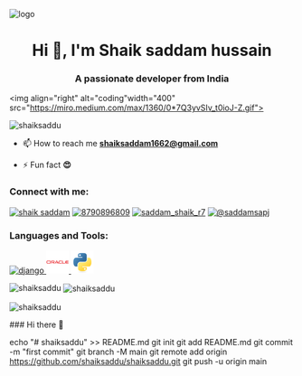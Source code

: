 ![logo](![image](https://github.com/shaiksaddu/shaiksaddu/assets/160098624/b7a7c24e-a0d5-4df6-8a3c-761c41b91527)
)
<h1 align="center">Hi 👋, I'm Shaik saddam hussain</h1>
<h3 align="center">A passionate developer from India</h3>

<img align="right" alt="coding"width="400" src="https://miro.medium.com/max/1360/0*7Q3yvSIv_t0ioJ-Z.gif">

<p align="left"> <img src="https://komarev.com/ghpvc/?username=shaiksaddu&label=Profile%20views&color=0e75b6&style=flat" alt="shaiksaddu" /> </p>

- 📫 How to reach me **shaiksaddam1662@gmail.com**

- ⚡ Fun fact **😍**

<h3 align="left">Connect with me:</h3>
<p align="left">
<a href="https://linkedin.com/in/shaik saddam" target="blank"><img align="center" src="https://raw.githubusercontent.com/rahuldkjain/github-profile-readme-generator/master/src/images/icons/Social/linked-in-alt.svg" alt="shaik saddam" height="30" width="40" /></a>
<a href="https://fb.com/8790896809" target="blank"><img align="center" src="https://raw.githubusercontent.com/rahuldkjain/github-profile-readme-generator/master/src/images/icons/Social/facebook.svg" alt="8790896809" height="30" width="40" /></a>
<a href="https://instagram.com/saddam_shaik_r7" target="blank"><img align="center" src="https://raw.githubusercontent.com/rahuldkjain/github-profile-readme-generator/master/src/images/icons/Social/instagram.svg" alt="saddam_shaik_r7" height="30" width="40" /></a>
<a href="https://www.youtube.com/c/@saddamsapj" target="blank"><img align="center" src="https://raw.githubusercontent.com/rahuldkjain/github-profile-readme-generator/master/src/images/icons/Social/youtube.svg" alt="@saddamsapj" height="30" width="40" /></a>
</p>

<h3 align="left">Languages and Tools:</h3>
<p align="left"> <a href="https://www.djangoproject.com/" target="_blank" rel="noreferrer"> <img src="https://cdn.worldvectorlogo.com/logos/django.svg" alt="django" width="40" height="40"/> </a> <a href="https://www.oracle.com/" target="_blank" rel="noreferrer"> <img src="https://raw.githubusercontent.com/devicons/devicon/master/icons/oracle/oracle-original.svg" alt="oracle" width="40" height="40"/> </a> <a href="https://www.python.org" target="_blank" rel="noreferrer"> <img src="https://raw.githubusercontent.com/devicons/devicon/master/icons/python/python-original.svg" alt="python" width="40" height="40"/> </a> </p>

<p><img align="left" src="https://github-readme-stats.vercel.app/api/top-langs?username=shaiksaddu&show_icons=true&locale=en&layout=compact" alt="shaiksaddu" /></p>

<p>&nbsp;<img align="center" src="https://github-readme-stats.vercel.app/api?username=shaiksaddu&show_icons=true&locale=en" alt="shaiksaddu" /></p>

<p><img align="center" src="https://github-readme-streak-stats.herokuapp.com/?user=shaiksaddu&" alt="shaiksaddu" /></p>### Hi there 👋

<!--
**shaiksaddu/shaiksaddu** is a ✨ _special_ ✨ repository because its `README.md` (this file) appears on your GitHub profile.

Here are some ideas to get you started:

- 🔭 I’m currently working on ...
- 🌱 I’m currently learning ...
- 👯 I’m looking to collaborate on ...
- 🤔 I’m looking for help with ...
- 💬 Ask me about ...
- 📫 How to reach me: ...
- 😄 Pronouns: ...
- ⚡ Fun fact: ...
-->
echo "# shaiksaddu" >> README.md
git init
git add README.md
git commit -m "first commit"
git branch -M main
git remote add origin https://github.com/shaiksaddu/shaiksaddu.git
git push -u origin main
